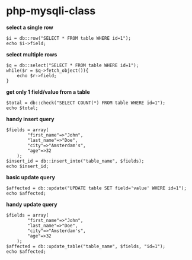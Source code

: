php-mysqli-class
================

**select a single row**

	$i = db::row("SELECT * FROM table WHERE id=1");
	echo $i->field;


**select multiple rows**

	$q = db::select("SELECT * FROM table WHERE id=1");
	while($r = $q->fetch_object()){
		echo $r->field;
	}

**get only 1 field/value from a table**

	$total = db::check("SELECT COUNT(*) FROM table WHERE id=1");
	echo $total;


**handy insert query**

	$fields = array(
			"first_name"=>"John",
			"last_name"=>"Doe",
			"city"=>"Amsterdam's",
			"age"=>32
		);
	$insert_id = db::insert_into("table_name", $fields);
	echo $insert_id;


**basic update query**

	$affected = db::update("UPDATE table SET field='value' WHERE id=1");
	echo $affected;


**handy update query**

	$fields = array(
			"first_name"=>"John",
			"last_name"=>"Doe",
			"city"=>"Amsterdam's",
			"age"=>32
		);
	$affected = db::update_table("table_name", $fields, "id=1");
	echo $affected;
